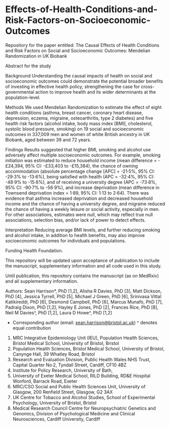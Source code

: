 # Effects-of-Health-Conditions-and-Risk-Factors-on-Socioeconomic-Outcomes
Repository for the paper entitled: The Causal Effects of Health Conditions and Risk Factors on Social and Socioeconomic Outcomes: Mendelian Randomization in UK Biobank

Abstract for the study

Background
Understanding the causal impacts of health on social and socioeconomic outcomes could demonstrate the potential broader benefits of investing in effective health policy, strengthening the case for cross-governmental action to improve health and its wider determinants at the population-level. 

Methods
We used Mendelian Randomization to estimate the effect of eight health conditions (asthma, breast cancer, coronary heart disease, depression, eczema, migraine, osteoarthritis, type 2 diabetes) and five health risk factors (alcohol intake, body mass index [BMI], cholesterol, systolic blood pressure, smoking) on 19 social and socioeconomic outcomes in 337,009 men and women of white British ancestry in UK Biobank, aged between 39 and 72 years. 

Findings
Results suggested that higher BMI, smoking and alcohol use adversely affect multiple socioeconomic outcomes. For example, smoking initiation was estimated to reduce household income (mean difference = -£24,394, 95% CI: -£33,403 to -£15,384), the chance of owning accommodation (absolute percentage change [APC] = -21·5%, 95% CI: -29·3% to -13·6%), being satisfied with health (APC = -32·4%, 95% CI: -48·9% to -15·8%), and of receiving a university degree (APC = -73·8%, 95% CI: -90·7% to -56·9%), and increase deprivation (mean difference in Townsend deprivation index = 1·89, 95% CI: 1·13 to 2·64). There was evidence that asthma increased deprivation and decreased household income and the chance of having a university degree, and migraine reduced the chance of having a weekly leisure or social activity, especially in men. For other associations, estimates were null, which may reflect true null associations, selection bias, and/or lack of power to detect effects.

Interpretation
Reducing average BMI levels, and further reducing smoking and alcohol intake, in addition to health benefits, may also improve socioeconomic outcomes for individuals and populations. 

Funding
Health Foundation.

This repository will be updated upon acceptance of publication to include the manuscript, supplementary information and all code used in this study.

Until publication, this repository contains the manuscript (as on MedRxiv) and all supplementary information.

Authors: Sean Harrison*, PhD [1,2], Alisha R Davies, PhD [3], Matt Dickson, PhD [4], Jessica Tyrrell, PhD [5], Michael J Green, PhD [6], Srinivasa Vittal Katikireddi, PhD [6], Desmond Campbell, PhD [6], Marcus Munafò, PhD [7], Padraig Dixon, PhD [1,2], Hayley E Jones, PhD [2], Frances Rice, PhD [8], Neil M Davies^, PhD [1,2], Laura D Howe^, PhD [1,2]

* Corresponding author (email: sean.harrison@bristol.ac.uk)
^ denotes equal contribution
1.	MRC Integrative Epidemiology Unit (IEU), Population Health Sciences, Bristol Medical School, University of Bristol, Bristol
2.	Population Health Sciences, Bristol Medical School, University of Bristol, Canynge Hall, 39 Whatley Road, Bristol
3.	Research and Evaluation Division, Public Health Wales NHS Trust, Capital Quarter No·2, Tyndall Street, Cardiff, CF10 4BZ
4.	Institute for Policy Research, University of Bath, 
5.	University of Exeter Medical School, RILD Building, RD&E Hospital Wonford, Barrack Road, Exeter
6.	MRC/CSO Social and Public Health Sciences Unit, University of Glasgow, 200 Renfield Street, Glasgow, G2 3AX
7.	UK Centre for Tobacco and Alcohol Studies, School of Experimental Psychology, University of Bristol, Bristol
8.	Medical Research Council Centre for Neuropsychiatric Genetics and Genomics, Division of Psychological Medicine and Clinical Neurosciences, Cardiff University, Cardiff
